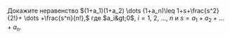 Докажите неравенство  $(1+a_1)(1+a_2) \dots  (1+a_n)\leq 1+s+\frac{s^2}{2!}+ \dots  +\frac{s^n}{n!},$ где $a_i&gt;0$, $i=1$, $2$, $\dots$, $n$ и $s=a_1+a_2+ \dots  +a_n$.